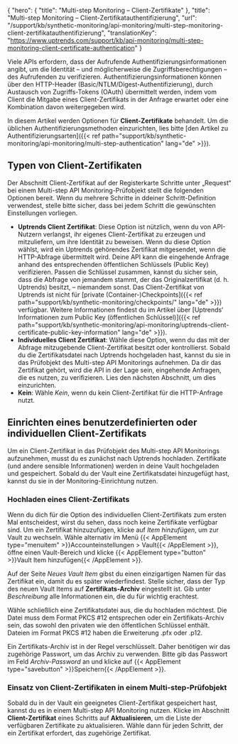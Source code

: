 {
  "hero": {
    "title": "Multi-step Monitoring – Client-Zertifikate"
  },
  "title": "Multi-step Monitoring – Client-Zertifikatauthentifizierung",
  "url": "/support/kb/synthetic-monitoring/api-monitoring/multi-step-monitoring-client-zertifikatauthentifizierung",
  "translationKey": "https://www.uptrends.com/support/kb/api-monitoring/multi-step-monitoring-client-certificate-authentication"
}

Viele APIs erfordern, dass der Aufrufende Authentifizierungsinformationen angibt, um die Identität – und möglicherweise die Zugriffsberechtigungen – des Aufrufenden zu verifizieren. Authentifizierungsinformationen können über den HTTP-Header (Basic/NTLM/Digest-Authentifizierung), durch Austausch von Zugriffs-Tokens (OAuth) übermittelt werden, indem vom Client die Mitgabe eines Client-Zertifikats in der Anfrage erwartet oder eine Kombination davon weitergegeben wird.

In diesem Artikel werden Optionen für **Client-Zertifikate** behandelt. Um die üblichen Authentifizierungsmethoden einzurichten, lies bitte [den Artikel zu Authentifizierungsarten]({{< ref path="support/kb/synthetic-monitoring/api-monitoring/multi-step-authentication" lang="de" >}}).

## Typen von Client-Zertifikaten

Der Abschnitt Client-Zertifikat auf der Registerkarte Schritte unter „Request“ bei einem Multi-step API Monitoring-Prüfobjekt stellt die folgenden Optionen bereit. Wenn du mehrere Schritte in ddeiner Schritt-Definition verwendest, stelle bitte sicher, dass bei jedem Schritt die gewünschten Einstellungen vorliegen.

-   **Uptrends Client Zertifikat**: Diese Option ist nützlich, wenn du von API-Nutzern verlangst, ihr eigenes Client-Zertifikat zu erzeugen und mitzuliefern, um ihre Identität zu beweisen. Wenn du diese Option wählst, wird ein Uptrends gehörendes Zertifikat mitgesendet, wenn die HTTP-Abfrage übermittelt wird. Deine API kann die eingehende Anfrage anhand des entsprechenden öffentlichen Schlüssels (Public Key) verifizieren. Passen die Schlüssel zusammen, kannst du sicher sein, dass die Abfrage von jemandem stammt, der das Originalzertifikat (d. h. Uptrends) besitzt, – niemandem sonst. Das Client-Zertifikat von Uptrends ist nicht für [private (Container-)Checkpoints]({{< ref path="support/kb/synthetic-monitoring/checkpoints/" lang="de" >}}) verfügbar.
Weitere Informationen findest du im Artikel über [Uptrends‘ Informationen zum Public Key (öffentlichen Schlüssel)]({{< ref path="support/kb/synthetic-monitoring/api-monitoring/uptrends-client-certificate-public-key-information" lang="de" >}}).
-   **Individuelles Client Zertifikat**: Wähle diese Option, wenn du das mit der Abfrage mitzugebende Client-Zertifikat besitzt oder kontrollierst. Sobald du die Zertifikatsdatei nach Uptrends hochgeladen hast, kannst du sie in das Prüfobjekt des Multi-step API Monitorings aufnehmen. Da dir das Zertifikat gehört, wird die API in der Lage sein, eingehende Anfragen, die es nutzen, zu verifizieren. Lies den nächsten Abschnitt, um dies einzurichten.
-   **Kein**: Wähle *Kein*, wenn du kein Client-Zertifikat für die HTTP-Anfrage nutzt.

## Einrichten eines benutzerdefinierten oder individuellen Client-Zertifikats

Um ein Client-Zertifikat in das Prüfobjekt des Multi-step API Monitorings aufzunehmen, musst du es zunächst nach Uptrends hochladen. Zertifikate (und andere sensible Informationen) werden in deine Vault hochgeladen und gespeichert. Sobald du der Vault eine Zertifikatsdatei hinzugefügt hast, kannst du sie in der Monitoring-Einrichtung nutzen.

### Hochladen eines Client-Zertifikats

Wenn du dich für die Option des individuellen Client-Zertifikats zum ersten Mal entscheidest, wirst du sehen, dass noch keine Zertifikate verfügbar sind. Um ein Zertifikat hinzuzufügen, klicke auf *Item hinzufügen*, um zur Vault zu wechseln. Wähle alternativ im Menü {{< AppElement type="menuitem" >}}Accounteinstellungen > Vault{{< /AppElement >}}, öffne einen Vault-Bereich und klicke {{< AppElement type="button" >}}Vault Item hinzufügen{{< /AppElement >}}.

Auf der Seite *Neues Vault Item* gibst du einen einzigartigen Namen für das Zertifikat ein, damit du es später wiederfindest. Stelle sicher, dass der Typ des neuen Vault Items auf **Zertifikats-Archiv** eingestellt ist. Gib unter *Beschreibung* alle Informationen ein, die du für wichtig erachtest.

Wähle schließlich eine Zertifikatsdatei aus, die du hochladen möchtest. Die Datei muss dem Format PKCS #12 entsprechen oder ein Zertifikats-Archiv sein, das sowohl den privaten wie den öffentlichen Schlüssel enthält. Dateien im Format PKCS #12 haben die Erweiterung .pfx oder .p12.

Ein Zertifikats-Archiv ist in der Regel verschlüsselt. Daher benötigen wir das zugehörige Passwort, um das Archiv zu verwenden. Bitte gib das Passwort im Feld *Archiv-Password* an und klicke auf {{< AppElement type="savebutton" >}}Speichern{{< /AppElement >}}.

### Einsatz von Client-Zertifikaten in einem Multi-step-Prüfobjekt

Sobald du in der Vault ein geeignetes Client-Zertifikat gespeichert hast, kannst du es in einem Multi-step API Monitoring nutzen. Klicke im Abschnitt **Client-Zertifikat** eines Schritts auf **Aktualisieren**, um die Liste der verfügbaren Zertifikate zu aktualisieren. Wähle dann für jeden Schritt, der ein Zertifikat erfordert, das zugehörige Zertifikat.
